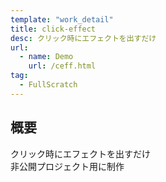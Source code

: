 ```yaml
---
template: "work_detail"
title: click-effect
desc: クリック時にエフェクトを出すだけ
url:
  - name: Demo
    url: /ceff.html
tag:
  - FullScratch
---
```

## 概要
クリック時にエフェクトを出すだけ  
非公開プロジェクト用に制作  
